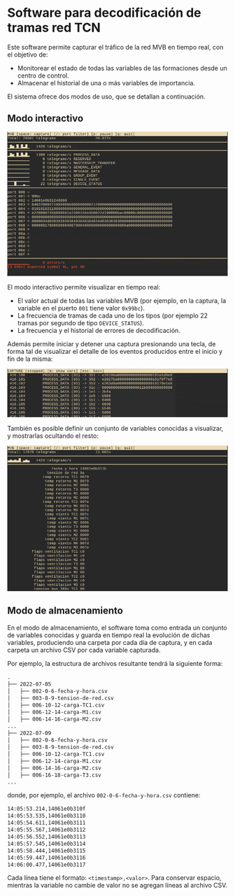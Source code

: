 # Software para decodificación de tramas red TCN

Este software permite capturar el tráfico de la red MVB en tiempo real, con el
objetivo de:

* Monitorear el estado de todas las variables de las formaciones desde un centro de
control.
* Almacenar el historial de una o más variables de importancia.

El sistema ofrece dos modos de uso, que se detallan a continuación.

## Modo interactivo

![Modo interactivo](img/modo-interactivo.png)

El modo interactivo permite visualizar en tiempo real:

* El valor actual de todas las variables MVB (por ejemplo, en la captura, la
  variable en el puerto `001` tiene valor `0x99bc`).
* La frecuencia de tramas de cada uno de los tipos (por ejemplo 22 tramas por
  segundo de tipo `DEVICE_STATUS`).
* La frecuencia y el historial de errores de decodificación.

Además permite iniciar y detener una captura presionando una tecla, de forma
tal de visualizar el detalle de los eventos producidos entre el inicio y fin de
la misma:

![Captura](img/capture.png)

También es posible definir un conjunto de variables conocidas a visualizar, y
mostrarlas ocultando el resto:

![Variables conocidas](img/known-vars.png)

## Modo de almacenamiento

En el modo de almacenamiento, el software toma como entrada un conjunto de
variables conocidas y guarda en tiempo real la evolución de dichas variables,
produciendo una carpeta por cada día de captura, y en cada carpeta un archivo
CSV por cada variable capturada.

Por ejemplo, la estructura de archivos resultante tendrá la siguiente forma:

```
.
├── 2022-07-05
│   ├── 002-0-6-fecha-y-hora.csv
│   ├── 003-8-9-tension-de-red.csv
│   ├── 006-10-12-carga-TC1.csv
│   ├── 006-12-14-carga-M1.csv
│   ├── 006-14-16-carga-M2.csv
...
├── 2022-07-09
│   ├── 002-0-6-fecha-y-hora.csv
│   ├── 003-8-9-tension-de-red.csv
│   ├── 006-10-12-carga-TC1.csv
│   ├── 006-12-14-carga-M1.csv
│   ├── 006-14-16-carga-M2.csv
│   ├── 006-16-18-carga-T3.csv
...
```

donde, por ejemplo, el archivo `002-0-6-fecha-y-hora.csv` contiene:

```
14:05:53.214,14061e0b310f
14:05:53.535,14061e0b3110
14:05:54.611,14061e0b3111
14:05:55.567,14061e0b3112
14:05:56.552,14061e0b3113
14:05:57.545,14061e0b3114
14:05:58.444,14061e0b3115
14:05:59.447,14061e0b3116
14:06:00.477,14061e0b3117
```

Cada línea tiene el formato: `<timestamp>,<valor>`. Para conservar espacio,
mientras la variable no cambie de valor no se agregan líneas al archivo CSV.
